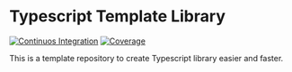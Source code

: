 # Typescript Template Library

[![Continuos Integration](https://github.com/builder-box/ts-library/actions/workflows/continuous-integration.yaml/badge.svg?event=push)](https://github.com/builder-box/ts-library/actions/workflows/continuous-integration.yaml) [![Coverage](https://codecov.io/gh/builder-box/ts-library/graph/badge.svg?token=LKTOIYO6C6)](https://codecov.io/gh/builder-box/ts-library)

This is a template repository to create Typescript library easier and faster.
